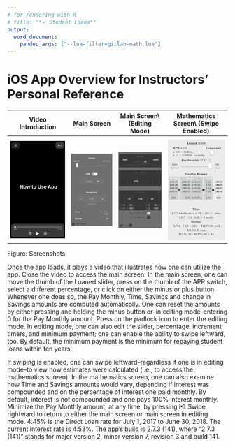 ```yaml
---
# for rendering with R
# title: "*✓ Student Loans*"
output: 
  word_document:
    pandoc_args: ["--lua-filter=gitlab-math.lua"]
---
```


<!--
  # for captions
  word_document:
  fig_caption: true

  # for reference document
  word_document:
    reference_docx: template.docx
-->

# iOS App Overview for Instructors’ Personal Reference

<!-- 
A caption will only show if its image is by itself on its own line.
Therefore, no captions will show if images are inline.

Alternative: construct a table with captions.
Problem is that tables need header rows, so use captions in the header.
-->

| Video Introduction                   | Main Screen                   | Main Screen\  (Editing Mode)   | Mathematics Screen\  (Swipe Enabled) |
|:------------------------------------:|:-----------------------------:|:------------------------------:|:------------------------------------:|
|                                      |                               |                                |                                      |
| ![](./Images/video_introduction.png) | ![](./Images/main_screen.png) | ![](./Images/editing_mode.png) | ![](./Images/math_screen.png)        |

Figure: Screenshots

Once the app loads, it plays a video that illustrates how one can
utilize the app. Close the video to access the main screen. In the main
screen, one can move the thumb of the Loaned slider, press on the thumb
of the APR switch, select a different percentage, or click on either the
minus or plus button. Whenever one does so, the Pay Monthly, Time,
Savings and change in Savings amounts are computed automatically. One
can reset the amounts by either pressing and holding the minus button
or–in editing mode–entering 0 for the Pay Monthly amount. Press on the
padlock icon to enter the editing mode. In editing mode, one can also
edit the slider, percentage, increment timers, and minimum payment; one
can enable the ability to swipe leftward, too. By default, the minimum
payment is the minimum for repaying student loans within ten years.

If swiping is enabled, one can swipe leftward–regardless if one is in
editing mode–to view how estimates were calculated (i.e., to access the
mathematics screen). In the mathematics screen, one can also examine how
Time and Savings amounts would vary, depending if interest was
compounded and on the percentage of interest one paid monthly. By
default, interest is not compounded and one pays 100% interest monthly.
Minimize the Pay Monthly amount, at any time, by pressing
![](./Images/min_button.png). Swipe rightward to return to either the main
screen or main screen in editing mode. 4.45% is the Direct Loan rate for
July 1, 2017 to June 30, 2018. The current interest rate is 4.53%. The
app’s build is 2.7.3 (141), where “2.7.3 (141)” stands for major
version 2, minor version 7, revision 3 and build 141.
